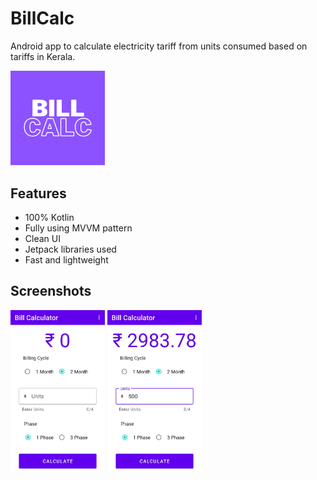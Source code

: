 # BillCalc
Android app to calculate electricity tariff from units consumed based on tariffs in Kerala.

<img src="https://github.com/agrodroid/BillCalc/blob/new-branch/Bill.png?raw=true" width="30%">

## Features

- 100% Kotlin
- Fully using MVVM pattern
- Clean UI
- Jetpack libraries used
- Fast and lightweight
    
## Screenshots
<img src="https://github.com/agrodroid/BillCalc/blob/new-branch/billcalc1.jpg?raw=true" width="30%">
<img src="https://github.com/agrodroid/BillCalc/blob/new-branch/billcalc2.jpg?raw=true" width="30%">
